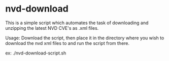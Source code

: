 # nvd-download
This is a simple script which automates the task of downloading and unzipping the latest NVD CVE's as .xml files.

Usage:
Download the script, then place it in the directory where you wish to download the nvd xml files to and run the script from there.

ex: ./nvd-download-script.sh

